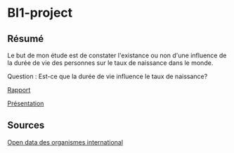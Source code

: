 # BI1-project

## Résumé

Le but de mon étude est de constater l'existance ou non d'une influence de la durée de vie des personnes sur le taux de naissance dans le monde.

Question : Est-ce que la durée de vie influence le taux de naissance?

[Rapport](./text/readme.md)

[Présentation](https://docs.google.com/presentation/d/1D0ECeMpKVBB9di0XvgYi68sm9OETCA3i6E0_qRAPnAs/edit?usp=sharing)

## Sources 

[Open data des organismes international](http://data.un.org/Default.aspx)
